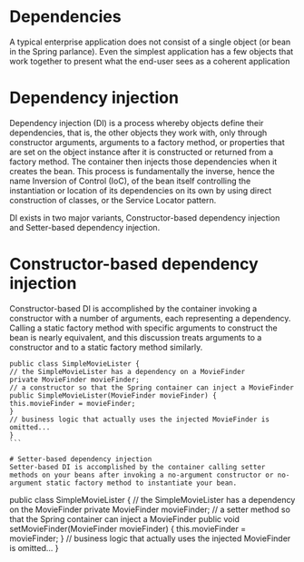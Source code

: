 # Dependencies
A typical enterprise application does not consist of a single object (or bean in the Spring parlance). Even the simplest application has a few objects that work together to present what the end-user sees as a coherent application

# Dependency injection
Dependency injection (DI) is a process whereby objects define their dependencies, that is, the other objects they work with, only through constructor arguments, arguments to a factory method, or properties that are set on the object instance after it is constructed or returned from a factory method. The container then injects those dependencies when it creates the bean. This process is fundamentally the inverse, hence the name Inversion of Control (IoC), of the bean itself controlling the instantiation or location of its dependencies on its own by using direct construction of classes, or the Service Locator pattern.

DI exists in two major variants, Constructor-based dependency injection and Setter-based dependency injection.

# Constructor-based dependency injection
Constructor-based DI is accomplished by the container invoking a constructor with a number of arguments, each representing a dependency. Calling a static factory method with specific arguments to construct the bean is nearly equivalent, and this discussion treats arguments to a constructor and to a static factory method similarly.

````
public class SimpleMovieLister {
// the SimpleMovieLister has a dependency on a MovieFinder
private MovieFinder movieFinder;
// a constructor so that the Spring container can inject a MovieFinder
public SimpleMovieLister(MovieFinder movieFinder) {
this.movieFinder = movieFinder;
}
// business logic that actually uses the injected MovieFinder is omitted...
}
```

# Setter-based dependency injection
Setter-based DI is accomplished by the container calling setter methods on your beans after invoking a no-argument constructor or no-argument static factory method to instantiate your bean.

````
public class SimpleMovieLister {
// the SimpleMovieLister has a dependency on the MovieFinder
private MovieFinder movieFinder;
// a setter method so that the Spring container can inject a MovieFinder
public void setMovieFinder(MovieFinder movieFinder) {
this.movieFinder = movieFinder;
}
// business logic that actually uses the injected MovieFinder is omitted...
}
```
